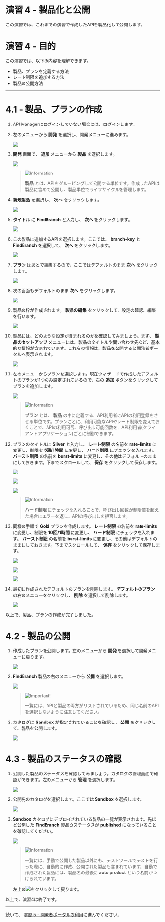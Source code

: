 # 演習 4 - 製品化と公開

この演習では、これまでの演習で作成したAPIを製品化して公開します。

# 演習 4 - 目的

この演習では、以下の内容を理解できます。

+ 製品、プランを定義する方法
+ レート制限を追加する方法
+ 製品の公開方法

---

<div style="page-break-before:always"></div>

# 4.1	- 製品、プランの作成

1.	API Managerにログインしていない場合には、ログインします。

1.	左のメニューから **開発** を選択し、開発メニューに進みます。

	![](https://github.com/naomit703/ibm-apiconnect-v2018-pot-docs-jp/raw/master/lab-guide/img/lab2/move-to-develop.png)

1.	**開発** 画面で、 **追加** メニューから **製品** を選択します。

	![](https://github.com/naomit703/ibm-apiconnect-v2018-pot-docs-jp/raw/master/lab-guide/img/lab4/develop-add-product-menu.png)

	> ![][info]
	>
	>  **製品** とは、APIをグルーピングして公開する単位です。作成したAPIは製品に含めて公開し、製品単位でライフサイクルを管理します。

1.	**新規製品** を選択し、 **次へ** をクリックします。

	![](https://github.com/naomit703/ibm-apiconnect-v2018-pot-docs-jp/raw/master/lab-guide/img/lab4/new-product-next.png)

1.	**タイトル** に **FindBranch** と入力し、 **次へ** をクリックします。

	![](https://github.com/naomit703/ibm-apiconnect-v2018-pot-docs-jp/raw/master/lab-guide/img/lab4/input-product-title.png)

1.	この製品に追加するAPIを選択します。ここでは、 **branch-key** と **FindBranch** を選択して、 **次へ** をクリックします。

	![](https://github.com/naomit703/ibm-apiconnect-v2018-pot-docs-jp/raw/master/lab-guide/img/lab4/select-api-next.png)

1.	**プラン** はあとで編集するので、ここではデフォルトのまま **次へ** をクリックします。

	![](https://github.com/naomit703/ibm-apiconnect-v2018-pot-docs-jp/raw/master/lab-guide/img/lab4/product-wizard-plan.png)

1.	次の画面もデフォルトのまま **次へ** をクリックします。

	![](https://github.com/naomit703/ibm-apiconnect-v2018-pot-docs-jp/raw/master/lab-guide/img/lab4/product-wizard-next.png)

1.	製品の枠が作成されます。 **製品の編集** をクリックして、設定の確認、編集を行います。

	![](https://github.com/naomit703/ibm-apiconnect-v2018-pot-docs-jp/raw/master/lab-guide/img/lab4/product-wizard-edit.png)

1.	製品には、どのような設定が含まれるのかを確認してみましょう。まず、 **製品のセットアップ** メニューには、製品のタイトルや問い合わせ先など、基本的な情報が含まれています。これらの情報は、製品を公開すると開発者ポータルへ表示されます。

	![](https://github.com/naomit703/ibm-apiconnect-v2018-pot-docs-jp/raw/master/lab-guide/img/lab4/.png)

1.	左のメニューからプランを選択します。現在ウィザードで作成したデフォルトのプランが1つのみ設定されているので、右の **追加** ボタンをクリックしてプランを追加します。

	![](https://github.com/naomit703/ibm-apiconnect-v2018-pot-docs-jp/raw/master/lab-guide/img/lab4/menu-plan-add.png)

	> ![][info]
	>
	>  **プラン** とは、 **製品** の中に定義する、API利用者にAPIの利用登録をさせる単位です。プランごとに、利用可能なAPIやレート制限を変えておくことで、APIの利用可否、呼び出し可能回数を、API利用者(クライアントアプリケーション)ごとに制御できます。

1.	プランのタイトルに **Silver** と入力し、 **レート制限** の名前を **rate-limits** に変更し、制限を **5回/1時間** に変更し、 **ハード制限** にチェックを入れます。 **バースト制限** の名前を **burst-limits** に変更し、その他はデフォルトのままにしておきます。下までスクロールして、 **保存** をクリックして保存します。

	![](https://github.com/naomit703/ibm-apiconnect-v2018-pot-docs-jp/raw/master/lab-guide/img/lab4/silver-plan-title.png)

	![](https://github.com/naomit703/ibm-apiconnect-v2018-pot-docs-jp/raw/master/lab-guide/img/lab4/silver-plan-rate-limit2.png)

	![](https://github.com/naomit703/ibm-apiconnect-v2018-pot-docs-jp/raw/master/lab-guide/img/lab4/plan-edit-save.png)

	> ![][info]
	>
	> **ハード制限** にチェックを入れることで、呼び出し回数が制限値を超えた場合にエラーを返し、APIの呼び出しを拒否します。

1.	同様の手順で **Gold** プランを作成します。 **レート制限** の名前を **rate-limits** に変更し、制限を **10回/1時間** に変更し、 **ハード制限** にチェックを入れます。 **バースト制限** の名前を **burst-limits** に変更し、その他はデフォルトのままにしておきます。下までスクロールして、 **保存** をクリックして保存します。

	![](https://github.com/naomit703/ibm-apiconnect-v2018-pot-docs-jp/raw/master/lab-guide/img/lab4/gold-plan-title.png)

	![](https://github.com/naomit703/ibm-apiconnect-v2018-pot-docs-jp/raw/master/lab-guide/img/lab4/gold-plan-rate-limit2.png)

	![](https://github.com/naomit703/ibm-apiconnect-v2018-pot-docs-jp/raw/master/lab-guide/img/lab4/.png)

1.	最初に作成されたデフォルトのプランを削除します。 **デフォルトのプラン** の右のメニューをクリックし、 **削除** を選択して削除します。

	![](https://github.com/naomit703/ibm-apiconnect-v2018-pot-docs-jp/raw/master/lab-guide/img/lab4/delete-default-plan.png)

以上で、製品、プランの作成が完了しました。

# 4.2	- 製品の公開

1.	作成したプランを公開します。左のメニューから **開発** を選択して開発メニューに戻ります。

	![](https://github.com/naomit703/ibm-apiconnect-v2018-pot-docs-jp/raw/master/lab-guide/img/lab4/move-to-develop-from-product.png)

1.	**FindBranch** 製品の右のメニューから **公開** を選択します。

	![](https://github.com/naomit703/ibm-apiconnect-v2018-pot-docs-jp/raw/master/lab-guide/img/lab4/publish-product.png)

	> ![][important]
	>
	> 一覧には、APIと製品の両方がリストされているため、同じ名前のAPIを選択しないように注意してください。

1.	カタログは **Sandbox** が指定されていることを確認し、 **公開** をクリックして、製品を公開します。

	![](https://github.com/naomit703/ibm-apiconnect-v2018-pot-docs-jp/raw/master/lab-guide/img/lab4/publish-select-catalog.png)

# 4.3	- 製品のステータスの確認

1.	公開した製品のステータスを確認してみましょう。カタログの管理画面で確認ができます。左のメニューから **管理** を選択します。

	![](https://github.com/naomit703/ibm-apiconnect-v2018-pot-docs-jp/raw/master/lab-guide/img/lab4/move-to-manage.png)

1.	公開先のカタログを選択します。ここでは **Sandbox** を選択します。

	![](https://github.com/naomit703/ibm-apiconnect-v2018-pot-docs-jp/raw/master/lab-guide/img/lab4/select-sandbox.png)

1.	**Sandbox** カタログにデプロイされている製品の一覧が表示されます。先ほど公開した **FindBranch** 製品のステータスが **published** になっていることを確認してください。

	![](https://github.com/naomit703/ibm-apiconnect-v2018-pot-docs-jp/raw/master/lab-guide/img/lab4/all-products.png)

	> ![][info]
	>
	> 一覧には、手動で公開した製品以外にも、テストツールでテストを行った際に、自動的に作成、公開された製品も含まれています。自動で作成された製品には、製品名の最後に **auto product** という名前がつけられています。

	左上の![](https://github.com/naomit703/ibm-apiconnect-v2018-pot-docs-jp/raw/master/lab-guide/img/common/return-button.png)をクリックして戻ります。

以上で、演習4は終了です。

---

続いて、 [演習 5 - 開発者ポータルの利用](../Lab%205)に進んでください。

[important]: https://github.com/naomit703/ibm-apiconnect-v2018-pot-docs-jp/raw/master/lab-guide/img/common/important.png "Important!"
[info]: https://github.com/naomit703/ibm-apiconnect-v2018-pot-docs-jp/raw/master/lab-guide/img/common/info.png "Information"
[troubleshooting]: https://github.com/naomit703/ibm-apiconnect-v2018-pot-docs-jp/raw/master/lab-guide/img/common/troubleshooting.png "Troubleshooting"
